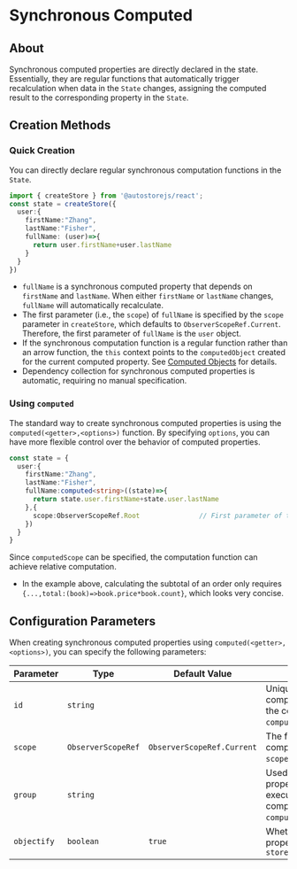 # Synchronous Computed 
## About
  
Synchronous computed properties are directly declared in the state. Essentially, they are regular functions that automatically trigger recalculation when data in the `State` changes, assigning the computed result to the corresponding property in the `State`.

## Creation Methods

### Quick Creation

You can directly declare regular synchronous computation functions in the `State`.

```ts {6-8}
import { createStore } from '@autostorejs/react';
const state = createStore({
  user:{
    firstName:"Zhang",
    lastName:"Fisher",
    fullName: (user)=>{
      return user.firstName+user.lastName
    } 
  }
})
```
- `fullName` is a synchronous computed property that depends on `firstName` and `lastName`. When either `firstName` or `lastName` changes, `fullName` will automatically recalculate.
- The first parameter (i.e., the `scope`) of `fullName` is specified by the `scope` parameter in `createStore`, which defaults to `ObserverScopeRef.Current`. Therefore, the first parameter of `fullName` is the `user` object.
- If the synchronous computation function is a regular function rather than an arrow function, the `this` context points to the `computedObject` created for the current computed property. See [Computed Objects](./objects) for details.
- Dependency collection for synchronous computed properties is automatic, requiring no manual specification.


<demo react="computed/syncBase.tsx" /> 


### Using `computed`

The standard way to create synchronous computed properties is using the `computed(<getter>,<options>)` function. By specifying `options`, you can have more flexible control over the behavior of computed properties.


```ts {6,8}
const state = {
  user:{
    firstName:"Zhang",
    lastName:"Fisher",
    fullName:computed<string>((state)=>{
      return state.user.firstName+state.user.lastName
    },{ 
      scope:ObserverScopeRef.Root               // First parameter of the computation function
    }) 
  }
} 
```

Since `computedScope` can be specified, the computation function can achieve relative computation.

<demo react="computed/syncBookOrder.tsx" />


- In the example above, calculating the subtotal of an order only requires ` {...,total:(book)=>book.price*book.count}`, which looks very concise.


## Configuration Parameters

When creating synchronous computed properties using `computed(<getter>,<options>)`, you can specify the following parameters:

| Parameter | Type | Default Value | Description | 
| --- | --- | --- | --- |
| `id` | `string` |  | Unique identifier for the computed property, used to find the computed property object in `computedObjects`. |
| `scope` | `ObserverScopeRef` | `ObserverScopeRef.Current` | The first parameter of the computation function, i.e., the `scope`. |
| `group` | `string` |  | Used to group computed property objects, allowing execution of a group of computed properties using `computedObjects.runGroup(name)`. |
| `objectify` | `boolean` | `true` | Whether to save the computed property object in `store.computedObjects` |
